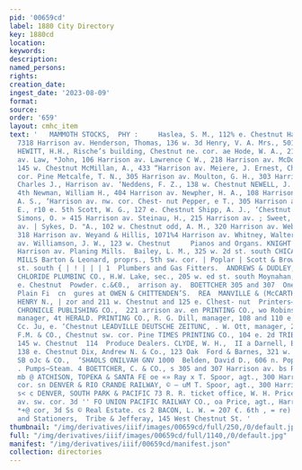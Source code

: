 ```yaml
---
pid: '00659cd'
label: 1880 City Directory
key: 1880cd
location: 
keywords: 
description: 
named_persons: 
rights: 
creation_date: 
ingest_date: '2023-08-09'
format: 
source: 
order: '659'
layout: cmhc_item
text: '   MAMMOTH STOCKS,  PHY :     Haslea, S. M., 112% e. Chestnut Hawkins, A.,
  7318 Harrison av. Henderson, Thomas, 136 w. 3d Henry, V. A. Mrs., 501 w. Chestnut
  HEWITT, H.H., Rische’s building, Chestnut ne. cor. ae Hode, W. A., 211 Harrison
  av. Law, *John, 106 Harrison av. Lawrence C W., 218 Harrison av. McDonald, Robert,
  145 w. Chestnut McMillan, A., 433 “Harrison av. Meiere, J. Ernest, Chestnut sw-
  cor. Pine Metcalfe, T. N., 305 Harrison av. Moulton, G. H., 303 Harrison av. Mullen,
  Charles J., Harrison av. ‘Neddens, F. Z., 138 w. Chestnut NEWELL, J. M., 125 e.
  4th Newman, William H., 404 Harrison av. Newpher, H. A., 108 Harrison av. Pendery,
  A. S., ‘Harrison av. nw. cor. Chest- nut Pepper, e T., 305 Harrison av. Rice, J.
  E., r10 e. 5th Scott, W. G., 127 e. Chestnut Shipp, A. J., ‘Chestnut sw. cor. Pine
  Simons, O. » 415 Harrison av. Steinau, H., 215 Harrison av. ; Sweet, > 514 Harrison
  av. | Sykes, D. "A., 102 w. Chestnut odd, A. M., 320 Harrison av. Webb, John W.,
  318 Harrison av. Weyand & Hillis, 1071%4 Harrison av. Whitney, Walter, 40x Harrison
  av. Williamson, J. W., 123 w. Chestnut     Pianos and Organs. KNIGHT BROS. & WATERBURY,  516
  Harrison av. Planing Mills.  Bailey, L. M., 325 w. 2d st. south CHICACO PLANING
  MILLS Barton & Leonard, proprs., 5th sw. cor. | Poplar | Scott & Brown, 511 w. 2d
  st. south { | ! | | | 1  Plumbers and Gas Fitters.  ANDREWS & DUDLEY, 147 e. Chestnut
  CHLORIDE PLUMBINC CO., H.W. Lake, sec., 205 w. ed st. south Moynahan, T. J. ., 133
  e. Chestnut  Powder. c.&€0.,  arrison ay.  BOETTCHER 305 and 307  One Price and
  Plain Fi  cn  gures at OWEN & CHITTENDEN’S.  REA  MANVILLE & (McCARTHY, 142 w Chestnut  WEBB,
  HENRY N., | zor and 211 w. Chestnut and 125 e. Clhest- nut  Printers—Book and Job.
  CHRONICLE PUBLISHING CO.,  221 arrison av. en PRINTING CO., wo Robinson, business
  manager, 4t HERALD. PRINTING CO., R. G. Dill, manager, 108 and 110 e. 3d BRE re
  Cc. Ju, e. ‘Chestnut LEADVILLE DEUTSCHE ZEITUNC, . W. Ott, manager, 208 e. 3d LONCSHORE,
  F.M. & CO., Chestnut sw. cor. Pine TIMES PRINTING CO., 104 e. 2d TRIBE & JEFFERAY,
  145 w. Chestnut  114  Produce Dealers. CLYDE, W. H.,  II a Darnell, Beemer & Co.,
  138 e. Chestnut Dix, Andrew N. & Co., 123 Oak  Ford & Barnes, 321 w. Chestnut MacDONALD,
  SB oJc & CO.,  ‘SHAOLS ONILVAH GNV 1000  Belden, David D., 606 n. Poplar  113, Oak
  . Pumps—Steam. 4 BOETTCHER, C. & CO., s 305 and 307 Harrison av. bs Railroad Offices.
  mb @ ATCHISON, TOPEKA & SANTA FE oe «» Ray x T. Spoor, agt., 300 Harrison © av.
  cor. sn DENVER & RIO CRANDE RAILWAY, © — uM T. Spoor, agt., 300 Harrison av. cor.
  s< c DENVER, SOUTH PARK & PACIFIC 73 R. R. ticket office, W. H. Price, agt, @™ Harrison
  av. sw. cor. 3d '' FO UNION PACIFIC RAILWAY CO., oa Price, agt., Harrison av. sw.
  *+@ cor, 3d Ss © Real Estate. cs 2 BACON, L. W. = 207 €. 6th , = re) a        Booksellers
  and Stationers,  Tribe & Jefferay, 145 West Chestnut St. '
thumbnail: "/img/derivatives/iiif/images/00659cd/full/250,/0/default.jpg"
full: "/img/derivatives/iiif/images/00659cd/full/1140,/0/default.jpg"
manifest: "/img/derivatives/iiif/00659cd/manifest.json"
collection: directories
---
```

